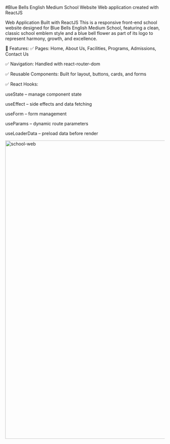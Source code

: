#Blue Bells English Medium School Website
Web application created with ReactJS

 Web Application Built with ReactJS
This is a responsive front-end school website designed for Blue Bells English Medium School, featuring a clean, classic school emblem style and a blue bell flower as part of its logo to represent harmony, growth, and excellence.

📄 Features:
✅ Pages: Home, About Us, Facilities, Programs, Admissions, Contact Us

✅ Navigation: Handled with react-router-dom

✅ Reusable Components: Built for layout, buttons, cards, and forms

✅ React Hooks:

useState – manage component state

useEffect – side effects and data fetching

useForm – form management

useParams – dynamic route parameters

useLoaderData – preload data before render

<img width="944" alt="school-web" src="https://github.com/Oludefiyinfoluwa06/School-Website/assets/120565527/1c3df68c-8b3e-4af3-ba79-849b7351a1d5">
